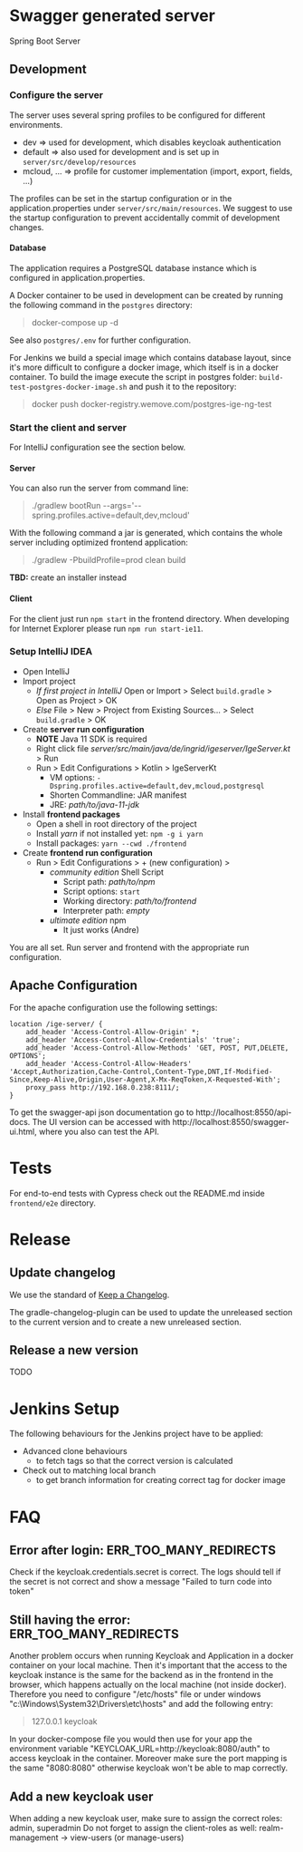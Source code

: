 # Swagger generated server

Spring Boot Server

## Development

### Configure the server

The server uses several spring profiles to be configured for different environments.

* dev => used for development, which disables keycloak authentication
* default => also used for development and is set up in `server/src/develop/resources`
* mcloud, ... => profile for customer implementation (import, export, fields, ...)

The profiles can be set in the startup configuration or in the application.properties under `server/src/main/resources`.
We suggest to use the startup configuration to prevent accidentally commit of development changes. 

#### Database

The application requires a PostgreSQL database instance which is configured in application.properties. 

A Docker container to be used in development can be created by running the following command in the `postgres` directory:

> docker-compose up -d

See also `postgres/.env` for further configuration.

For Jenkins we build a special image which contains database layout, since it's more difficult to configure
a docker image, which itself is in a docker container. To build the image execute the script in postgres folder:
`build-test-postgres-docker-image.sh` and push it to the repository:

> docker push docker-registry.wemove.com/postgres-ige-ng-test

### Start the client and server
For IntelliJ configuration see the section below.

#### Server

You can also run the server from command line:

> ./gradlew bootRun --args='--spring.profiles.active=default,dev,mcloud'

With the following command a jar is generated, which contains the whole server including
optimized frontend application: 

> ./gradlew -PbuildProfile=prod clean build

**TBD:** create an installer instead

#### Client
For the client just run `npm start` in the frontend directory. When developing for Internet Explorer please run `npm run start-ie11`.


### Setup IntelliJ IDEA
* Open IntelliJ
* Import project
  * *If first project in IntelliJ* Open or Import > Select `build.gradle` > Open as Project > OK
  * *Else* File > New > Project from Existing Sources... > Select `build.gradle` > OK
* Create **server run configuration**
  * **NOTE** Java 11 SDK is required
  * Right click file *server/src/main/java/de/ingrid/igeserver/IgeServer.kt* > Run
  * Run > Edit Configurations > Kotlin > IgeServerKt
    * VM options: `-Dspring.profiles.active=default,dev,mcloud,postgresql` 
    * Shorten Commandline: JAR manifest
    * JRE: *path/to/java-11-jdk*
* Install **frontend packages** 
  * Open a shell in root directory of the project
  * Install *yarn* if not installed yet: `npm -g i yarn`
  * Install packages: `yarn --cwd ./frontend`
* Create **frontend run configuration**
  * Run > Edit Configurations > + (new configuration) > 
    * *community edition* Shell Script
      * Script path: *path/to/npm*
      * Script options: `start`
      * Working directory: *path/to/frontend*
      * Interpreter path: *empty*
    * *ultimate edition* npm
      * It just works (Andre)

 You are all set. Run server and frontend with the appropriate run configuration.

## Apache Configuration
For the apache configuration use the following settings:

```
location /ige-server/ {
    add_header 'Access-Control-Allow-Origin' *;
    add_header 'Access-Control-Allow-Credentials' 'true';
    add_header 'Access-Control-Allow-Methods' 'GET, POST, PUT,DELETE, OPTIONS';
    add_header 'Access-Control-Allow-Headers' 'Accept,Authorization,Cache-Control,Content-Type,DNT,If-Modified-Since,Keep-Alive,Origin,User-Agent,X-Mx-ReqToken,X-Requested-With';
    proxy_pass http://192.168.0.238:8111/;
}
```

To get the swagger-api json documentation go to http://localhost:8550/api-docs. The UI version can be accessed with http://localhost:8550/swagger-ui.html, where you also can test the API.

# Tests

For end-to-end tests with Cypress check out the README.md inside `frontend/e2e` directory.

# Release

## Update changelog

We use the standard of  [Keep a Changelog](https://keepachangelog.com/).

The gradle-changelog-plugin can be used to update the unreleased section to the current version
and to create a new unreleased section.

## Release a new version

TODO

# Jenkins Setup

The following behaviours for the Jenkins project have to be applied:

* Advanced clone behaviours
  * to fetch tags so that the correct version is calculated
* Check out to matching local branch
  * to get branch information for creating correct tag for docker image

# FAQ

## Error after login: ERR_TOO_MANY_REDIRECTS

Check if the keycloak.credentials.secret is correct. The logs should tell if the secret is not correct and show a message "Failed to turn code into token"

## Still having the error: ERR_TOO_MANY_REDIRECTS

Another problem occurs when running Keycloak and Application in a docker container on your local machine. Then it's important that the access to the keycloak instance is the same for the backend as in the frontend in the browser, which happens actually on the local machine (not inside docker). Therefore you need to configure "/etc/hosts" file or under windows "c:\Windows\System32\Drivers\etc\hosts" and add the following entry:

> 127.0.0.1 keycloak

In your docker-compose file you would then use for your app the environment variable "KEYCLOAK_URL=http://keycloak:8080/auth" to access keycloak in the container. Moreover make sure the port mapping is the same "8080:8080" otherwise keycloak won't be able to map correctly. 

## Add a new keycloak user

When adding a new keycloak user, make sure to assign the correct roles: admin, superadmin
Do not forget to assign the client-roles as well: realm-management -> view-users (or manage-users)

